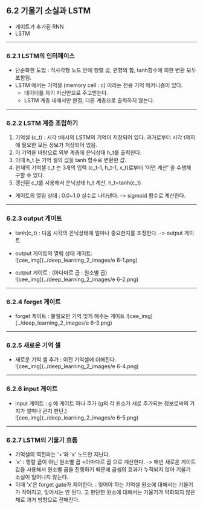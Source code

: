 ## 6.2 기울기 소실과 LSTM  
* 게이트가 추가된 RNN  
* LSTM  

***
### 6.2.1 LSTM의 인터페이스  
* 단순화한 도법 : 직사각형 노드 안에 행렬 곱, 편향의 합, tanh함수에 의한 변환 모두 포함됨.  
* LSTM 에서는 기억셀 (memory cell : c) 이라는 전용 기억 메커니즘이 있다.  
    * 데이터를 자기 자신만으로 주고받는다.  
    * LSTM 계층 내에서만 완결, 다른 계층으로 출력하지 않는다.  
    
***
### 6.2.2 LSTM 계층 조립하기  
1. 기억셀 (c_t) : 시각 t에서의 LSTM의 기억이 저장되어 있다.  과거로부터 시각 t까지에 필요한 모든 정보가 저장되어 있음.  
2. 이 기억을 바탕으로 외부 계층에 은닉상태 h_t를 출력한다. 
3. 이때 h_t 는 기억 셀의 값을 tanh 함수로 변환한 값.
4. 현재의 기억셀 c_t 는 3개의 입력 (c_t-1, h_t-1, x_t)로부터 '어떤 계산' 을 수행해 구할 수 있다.  
5. 갱신된 c_t를 사용해서 은닉상태 h_t 계산. h_t=tanh(c_t)

* 게이트의 열림 상태 : 0.0~1.0 실수로 나타낸다. -> sigmoid 함수로 계산한다.  

***
### 6.2.3 output 게이트  
* tanh(c_t) : 다음 시각의 은닉상태에 얼마나 중요한지를 조정한다. -> output 게이트  
* output 게이트의 열림 상태 게이트:  
    ![cee_img](../deep_learning_2_images/e 6-1.png)  

* output 게이트 : (아다마르 곱 : 원소별 곱)  
    ![cee_img](../deep_learning_2_images/e 6-2.png)  
  

***
### 6.2.4 forget 게이트  
* forget 게이트 :  불필요한 기억 잊게 해주는 게이트
    ![cee_img](../deep_learning_2_images/e 6-3.png)  
  

***
### 6.2.5 새로운 기억 셀  
* 새로운 기억 셀 추가 : 이전 기억셀에 더해진다.  
    ![cee_img](../deep_learning_2_images/e 6-4.png)  
  
***
### 6.2.6 input 게이트  
* input 게이트 : g 에 게이트 하나 추가 (g의 각 원소가 새로 추가되는 정보로써의 가치가 얼마나 큰지 판단.)  
    ![cee_img](../deep_learning_2_images/e 6-5.png)  
  
***
### 6.2.7 LSTM의 기울기 흐름  
* 기억셀의 역전파는 '+'와 'x' 노드만 지난다.  
* 'x' : 행렬 곱이 아닌 원소별 곱 =아마다르 곱 으로 계산한다.  -> 매번 새로운 게이트 값을 사용해서 원소별 곱을 진행하기 때문에 곱셈의 효과가 누적되지 않아 기울기 소실이 일어나지 않는다.  
* 이때 'x'은 forget gate가 제어한다. : 잊어야 하는 기억셀 원소에 대해서는 기울기가 작아지고, 잊어서는 안 된다. 고 판단한 원소에 대해서는 기울기가 약화되지 않은 채로 과거 방향으로 전해진다.  
